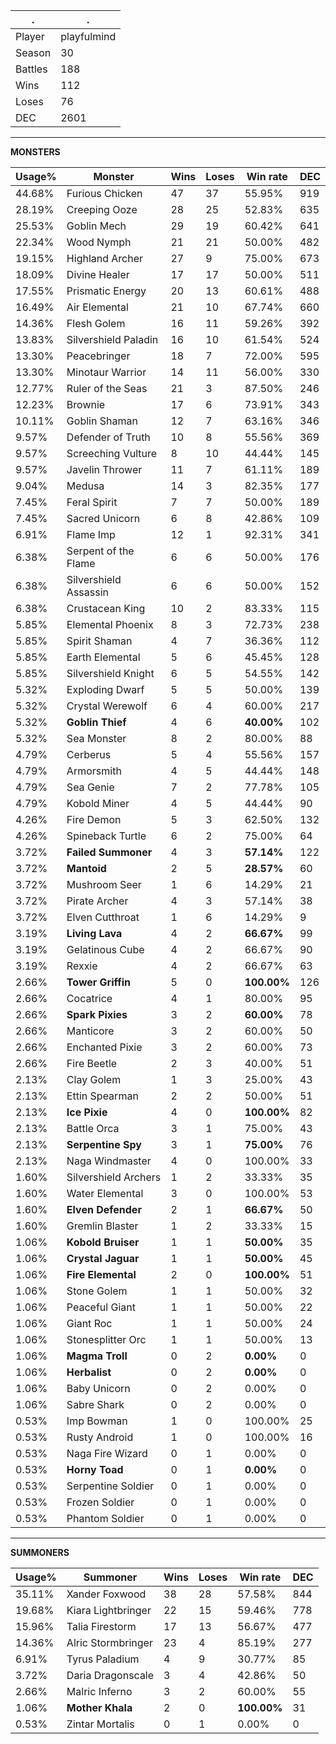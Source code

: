 .|.
|-|-
Player|playfulmind
Season|30
Battles|188
Wins|112
Loses|76
DEC|2601

---
**MONSTERS**

Usage%|Monster|Wins|Loses|Win rate|DEC|
-|-|-|-|-|-|
44.68%|Furious Chicken|47|37|55.95%|919|
28.19%|Creeping Ooze|28|25|52.83%|635|
25.53%|Goblin Mech|29|19|60.42%|641|
22.34%|Wood Nymph|21|21|50.00%|482|
19.15%|Highland Archer|27|9|75.00%|673|
18.09%|Divine Healer|17|17|50.00%|511|
17.55%|Prismatic Energy|20|13|60.61%|488|
16.49%|Air Elemental|21|10|67.74%|660|
14.36%|Flesh Golem|16|11|59.26%|392|
13.83%|Silvershield Paladin|16|10|61.54%|524|
13.30%|Peacebringer|18|7|72.00%|595|
13.30%|Minotaur Warrior|14|11|56.00%|330|
12.77%|Ruler of the Seas|21|3|87.50%|246|
12.23%|Brownie|17|6|73.91%|343|
10.11%|Goblin Shaman|12|7|63.16%|346|
9.57%|Defender of Truth|10|8|55.56%|369|
9.57%|Screeching Vulture|8|10|44.44%|145|
9.57%|Javelin Thrower|11|7|61.11%|189|
9.04%|Medusa|14|3|82.35%|177|
7.45%|Feral Spirit|7|7|50.00%|189|
7.45%|Sacred Unicorn|6|8|42.86%|109|
6.91%|Flame Imp|12|1|92.31%|341|
6.38%|Serpent of the Flame|6|6|50.00%|176|
6.38%|Silvershield Assassin|6|6|50.00%|152|
6.38%|Crustacean King|10|2|83.33%|115|
5.85%|Elemental Phoenix|8|3|72.73%|238|
5.85%|Spirit Shaman|4|7|36.36%|112|
5.85%|Earth Elemental|5|6|45.45%|128|
5.85%|Silvershield Knight|6|5|54.55%|142|
5.32%|Exploding Dwarf|5|5|50.00%|139|
5.32%|Crystal Werewolf|6|4|60.00%|217|
5.32%|**Goblin Thief**|4|6|**40.00%**|102|
5.32%|Sea Monster|8|2|80.00%|88|
4.79%|Cerberus|5|4|55.56%|157|
4.79%|Armorsmith|4|5|44.44%|148|
4.79%|Sea Genie|7|2|77.78%|105|
4.79%|Kobold Miner|4|5|44.44%|90|
4.26%|Fire Demon|5|3|62.50%|132|
4.26%|Spineback Turtle|6|2|75.00%|64|
3.72%|**Failed Summoner**|4|3|**57.14%**|122|
3.72%|**Mantoid**|2|5|**28.57%**|60|
3.72%|Mushroom Seer|1|6|14.29%|21|
3.72%|Pirate Archer|4|3|57.14%|38|
3.72%|Elven Cutthroat|1|6|14.29%|9|
3.19%|**Living Lava**|4|2|**66.67%**|99|
3.19%|Gelatinous Cube|4|2|66.67%|90|
3.19%|Rexxie|4|2|66.67%|63|
2.66%|**Tower Griffin**|5|0|**100.00%**|126|
2.66%|Cocatrice|4|1|80.00%|95|
2.66%|**Spark Pixies**|3|2|**60.00%**|78|
2.66%|Manticore|3|2|60.00%|50|
2.66%|Enchanted Pixie|3|2|60.00%|73|
2.66%|Fire Beetle|2|3|40.00%|51|
2.13%|Clay Golem|1|3|25.00%|43|
2.13%|Ettin Spearman|2|2|50.00%|51|
2.13%|**Ice Pixie**|4|0|**100.00%**|82|
2.13%|Battle Orca|3|1|75.00%|43|
2.13%|**Serpentine Spy**|3|1|**75.00%**|76|
2.13%|Naga Windmaster|4|0|100.00%|33|
1.60%|Silvershield Archers|1|2|33.33%|35|
1.60%|Water Elemental|3|0|100.00%|53|
1.60%|**Elven Defender**|2|1|**66.67%**|50|
1.60%|Gremlin Blaster|1|2|33.33%|15|
1.06%|**Kobold Bruiser**|1|1|**50.00%**|35|
1.06%|**Crystal Jaguar**|1|1|**50.00%**|45|
1.06%|**Fire Elemental**|2|0|**100.00%**|51|
1.06%|Stone Golem|1|1|50.00%|32|
1.06%|Peaceful Giant|1|1|50.00%|22|
1.06%|Giant Roc|1|1|50.00%|24|
1.06%|Stonesplitter Orc|1|1|50.00%|13|
1.06%|**Magma Troll**|0|2|**0.00%**|0|
1.06%|**Herbalist**|0|2|**0.00%**|0|
1.06%|Baby Unicorn|0|2|0.00%|0|
1.06%|Sabre Shark|0|2|0.00%|0|
0.53%|Imp Bowman|1|0|100.00%|25|
0.53%|Rusty Android|1|0|100.00%|16|
0.53%|Naga Fire Wizard|0|1|0.00%|0|
0.53%|**Horny Toad**|0|1|**0.00%**|0|
0.53%|Serpentine Soldier|0|1|0.00%|0|
0.53%|Frozen Soldier|0|1|0.00%|0|
0.53%|Phantom Soldier|0|1|0.00%|0|

---
**SUMMONERS**

Usage%|Summoner|Wins|Loses|Win rate|DEC|
-|-|-|-|-|-|
35.11%|Xander Foxwood|38|28|57.58%|844|
19.68%|Kiara Lightbringer|22|15|59.46%|778|
15.96%|Talia Firestorm|17|13|56.67%|477|
14.36%|Alric Stormbringer|23|4|85.19%|277|
6.91%|Tyrus Paladium|4|9|30.77%|85|
3.72%|Daria Dragonscale|3|4|42.86%|50|
2.66%|Malric Inferno|3|2|60.00%|55|
1.06%|**Mother Khala**|2|0|**100.00%**|31|
0.53%|Zintar Mortalis|0|1|0.00%|0|
